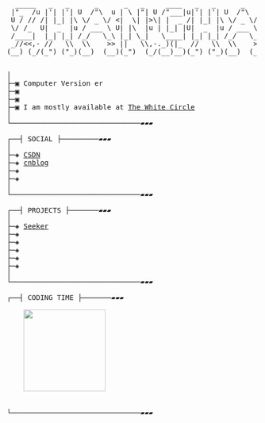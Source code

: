 <pre>


  _____   _   _      _      _   _     ____   _   _      _      __   __ 
 |"_  /u |'| |'| U  /"\  u | \ |"| U /"___|u|'| |'| U  /"\  u  \ \ / / 
 U / // /| |_| |\ \/ _ \/ <|  \| |>\| |  _ /| |_| |\ \/ _ \/    \ V /  
 \/ /_  U|  _  |u / ___ \ U| |\  |u | |_| |U|  _  |u / ___ \   U_|"|_u 
 /____|  |_| |_| /_/   \_\ |_| \_|   \____| |_| |_| /_/   \_\    |_|   
 _//<<,- //   \\  \\    >> ||   \\,-._)(|_  //   \\  \\    >>.-,//|(_  
(__) (_/(_") ("_)(__)  (__)(_")  (_/(__)__)(_") ("_)(__)  (__)\_) (__) 


│
├─▣ Computer Version er
├─▣ 
├─▣ 
├─▣ I am mostly available at <a href="https://com/">The White Circle</a>
│
└───────────────────────────────▰▰▰

┌──┤ SOCIAL ├─────────▰▰▰
│
├─◈ <a href="https://blog.csdn.net/hy_z_">CSDN</a>
├─◈ <a href="https://www.cnblogs.com/iamzhanghay/">cnblog</a>
├─◈ 
├─◈ 
│
└───────────────────────────────▰▰▰

┌──┤ PROJECTS ├───────▰▰▰
│
├─◈ <a href="https://github.com/thewhiteh4t/no">Seeker</a>
├─◈
├─◈
├─◈ 
├─◈ 
├─◈ 
│
└───────────────────────────────▰▰▰

┌──┤ CODING TIME ├───────▰▰▰
<div align="left">
    <img height="165" src="https://github-readme-stats.vercel.app/api?username=zhanghay&theme=calm&show_icons=true" />
</div>  

└───────────────────────────────▰▰▰
</pre>

